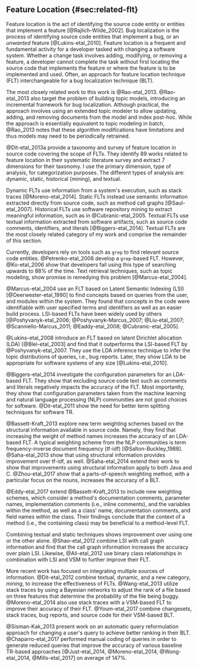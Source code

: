 ## Feature Location {#sec:related-flt}

Feature location is the act of identifying the source code entity or entities
that implement a feature [@Rajlich-Wilde_2002].  Bug localization is the
process of identifying source code entities that implement a bug, or an
*unwanted* feature [@Lukins-etal_2010].  Feature location is a frequent and
fundamental activity for a developer tasked with changing a software system.
Whether a change task involves adding, modifying, or removing a feature, a
developer cannot complete the task without first locating the source code that
implements the feature or where the feature is to be implemented and used.
Often, an approach for feature location technique (FLT) interchangeable for a
bug localization  technique (BLT).

The most closely related work to this work is @Rao-etal_2013.  @Rao-etal_2013
also target the problem of building topic models, introducing an incremental
framework for bug localization.  Although practical, the approach involves
using an extended topic modeler to allow updating, adding, and removing
documents from the model and index post-hoc.  While the approach is essentially
equivalent to topic modeling in batch, @Rao_2013 notes that these algorithm
modifications have limitations and thus models may need to be periodically
retrained.

@Dit-etal_2013a provide a taxonomy and survey of feature location in source
code covering the scope of FLTs.  They identify 89 works related to feature
location in their systematic literature survey and extract 7 dimensions for
their taxonomy.  I use the primary dimension, type of analysis, for
categorization purposes.  The different types of analysis are: dynamic, static,
historical (mining), and textual.

Dynamic FLTs use information from a system's execution, such as stack traces
[@Moreno-etal_2014].  Static FLTs instead use semantic information extracted
directly from source code, such as method call graphs [@Saul-etal_2007].
Historical FLTs use software repository mining to extract meaningful
information, such as in @Cubranic-etal_2005.  Textual FLTs use textual
information extracted from software artifacts, such as source code comments,
identifiers, and literals [@Biggers-etal_2014].  Textual FLTs are the most
closely related category of my work and comprise the remainder of this
section.

Currently, developers rely on tools such as `grep` to find relevant source code
entities.  @Petrenko-etal_2008 develop a `grep`-based FLT.  However,
@Ko-etal_2006 show that developers fail using this type of searching upwards to
88% of the time.  Text retrieval techniques, such as topic modeling, show
promise in remedying this problem [@Marcus-etal_2004].

@Marcus-etal_2004 use an FLT based on Latent Semantic Indexing (LSI)
[@Deerwester-etal_1990] to find concepts based on queries from the user, and
modules within the system.  They found that concepts in the code were
identifiable with user specified terms and identifiers as well as an easier
build process.  LSI-based FLTs have been widely used by others
[@Poshyvanyk-etal_2006; @Poshyvanyk-Marcus_2007; @Liu-etal_2007;
@Scanniello-Marcus_2011; @Eaddy-etal_2008; @Cubranic-etal_2005].

@Lukins-etal_2008 introduce an FLT based on latent Dirichlet allocation (LDA)
[@Blei-etal_2003] and find that it outperforms the LSI-based FLT by
@Poshyvanyk-etal_2007.  They use the LDA inference technique to infer the topic
distributions of queries, i.e., bug reports.  Later, they show LDA to be
appropriate for software systems of any size [@Lukins-etal_2010].

@Biggers-etal_2014 investigate the configuration parameters for an LDA-based
FLT.  They show that excluding source code text such as comments and literals
negatively impacts the accuracy of the FLT.  Most importantly, they show that
configuration parameters taken from the machine learning and natural language
processing (NLP) communities are not good choices for software.
@Dit-etal_2011 show the need for better term splitting techniques for software
TR.

@Bassett-Kraft_2013 explore new term weighting schemes based on the structural
information available in source code.  Namely, they find that increasing the
weight of method names increases the accuracy of an LDA-based FLT.  A typical
weighting scheme from the NLP communities is term frequency-inverse document
frequency (tf-idf) [@Salton-Buckley_1988].  @Saha-etal_2013 show that using
structural information provides improvement over tf-idf, as well.
@Saha-etal_2014 extend their work to show that improvements using structural
information apply to both Java and C.  @Zhou-etal_2017 show that a
parts-of-speech weighting method, with a particular focus on the nouns,
increases the accuracy of a BLT.

@Eddy-etal_2017 extend @Bassett-Kraft_2013 to include new weighting schemes,
which consider a method's documentation comments, parameter names,
implementation comments (i.e., inline comments), and the variables within the
method, as well as a class' name, documentation comments, and field names
within the class.  Their findings conclude that the context of a method (i.e.,
the containing class) may be beneficial to a method-level FLT.

Combining textual and static techniques shows improvement over using one or the
other alone.  @Shao-etal_2012 combine LSI with call graph information and find
that the call graph information increases the accuracy over plain LSI.
Likewise, @Ali-etal_2012 use binary class relationships in combination with LSI
and VSM to further improve their FLT.

More recent work has focused on integrating multiple sources of information.
@Dit-etal_2012 combine textual, dynamic, and a new category, *mining*, to
increase the effectiveness of FLTs.  @Wang-etal_2013 utilize stack traces by
using a Bayesian networks to adjust the rank of a file based on three features
that determine the probability of the file being buggy.  @Moreno-etal_2014 also
use stack traces with a VSM-based FLT to improve their accuracy of their FLT.
@Youm-etal_2017 combine changesets, stack traces, bug reports, and source code
for their VSM-based BLT.

@Sisman-Kak_2013 present work on an automatic query reformulation approach for
changing a user's query to achieve better ranking in their BLT.
@Chaparro-etal_2017 performed manual coding of queries in order to generate
reduced queries that improve the accuracy of various baseline TR-based
approaches [@Just-etal_2014, @Moreno-etal_2014, @Wong-etal_2014,
@Mills-etal_2017] on average of 147%.
